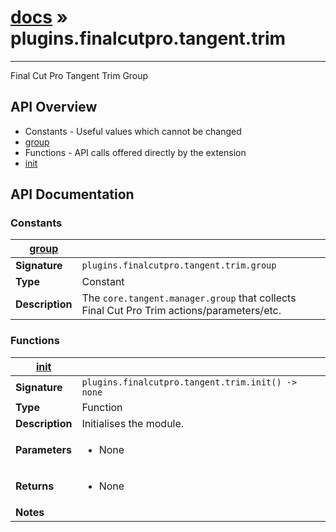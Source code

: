 # [docs](index.md) » plugins.finalcutpro.tangent.trim
---

Final Cut Pro Tangent Trim Group

## API Overview
* Constants - Useful values which cannot be changed
 * [group](#group)
* Functions - API calls offered directly by the extension
 * [init](#init)

## API Documentation

### Constants

| [group](#group)         |                                                                                     |
| --------------------------------------------|-------------------------------------------------------------------------------------|
| **Signature**                               | `plugins.finalcutpro.tangent.trim.group`                                                                    |
| **Type**                                    | Constant                                                                     |
| **Description**                             | The `core.tangent.manager.group` that collects Final Cut Pro Trim actions/parameters/etc.                                                                     |

### Functions

| [init](#init)         |                                                                                     |
| --------------------------------------------|-------------------------------------------------------------------------------------|
| **Signature**                               | `plugins.finalcutpro.tangent.trim.init() -> none`                                                                    |
| **Type**                                    | Function                                                                     |
| **Description**                             | Initialises the module.                                                                     |
| **Parameters**                              | <ul><li>None</li></ul> |
| **Returns**                                 | <ul><li>None</li></ul>          |
| **Notes**                                   | <ul></ul>                |

